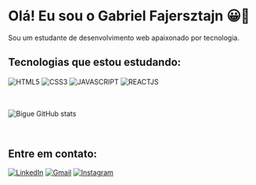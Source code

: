 

# Olá! Eu sou o Gabriel Fajersztajn 😀👋

Sou um estudante de desenvolvimento web apaixonado por tecnologia.

## Tecnologias que estou estudando:
<div style ="display: inline_block">
<img align="center" alt="HTML5" src="https://img.shields.io/badge/HTML5-E34F26?style=for-the-badge&logo=html5&logoColor=white" />
<img align="center" alt="CSS3" src="https://img.shields.io/badge/CSS3-1572B6?style=for-the-badge&logo=css3&logoColor=white" />
<img align="center" alt="JAVASCRIPT" src="https://img.shields.io/badge/JavaScript-F7DF1E?style=for-the-badge&logo=javascript&logoColor=black" />
<img align="center" alt="REACTJS" src="https://img.shields.io/badge/React-20232A?style=for-the-badge&logo=react&logoColor=61DAFB"  />
</div>

<br/>
<br/>

![Bigue GitHub stats](https://github-readme-stats.vercel.app/api?username=bigue&show_icons=true&theme=dracula)

<br/>


## Entre em contato:
[![LinkedIn](https://img.shields.io/badge/LinkedIn-0077B5?style=for-the-badge&logo=linkedin&logoColor=white)](https://www.linkedin.com/in/gabriel-fajersztajn/)
[![Gmail](https://img.shields.io/badge/Gmail-D14836?style=for-the-badge&logo=gmail&logoColor=white)](mailto:gabriel.fa92@gmail.com)
[![Instagram](https://img.shields.io/badge/Instagram-E4405F?style=for-the-badge&logo=instagram&logoColor=white)](https://www.instagram.com/bigueee/)
